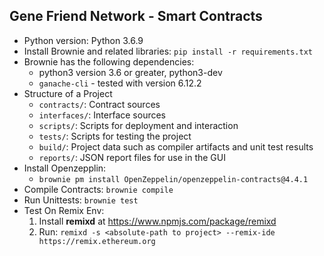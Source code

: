 ## Gene Friend Network - Smart Contracts
- Python version: Python 3.6.9
- Install Brownie and related libraries: `pip install -r requirements.txt`
- Brownie has the following dependencies:
    - python3 version 3.6 or greater, python3-dev
    - `ganache-cli` - tested with version 6.12.2
- Structure of a Project
    - `contracts/`: Contract sources
    - `interfaces/`: Interface sources
    - `scripts/`: Scripts for deployment and interaction
    - `tests/`: Scripts for testing the project
    - `build/`: Project data such as compiler artifacts and unit test results
    - `reports/`: JSON report files for use in the GUI
- Install Openzepplin:
  - `brownie pm install OpenZeppelin/openzeppelin-contracts@4.4.1`
- Compile Contracts: `brownie compile`
- Run Unittests: `brownie test`
- Test On Remix Env:
  1. Install **remixd** at https://www.npmjs.com/package/remixd
  2. Run: `remixd -s <absolute-path to project> --remix-ide https://remix.ethereum.org`